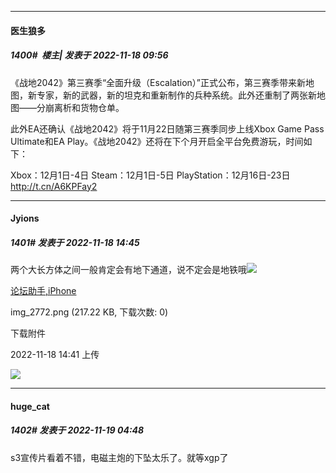 

*****

####  医生狼多  
##### 1400#         楼主| 发表于 2022-11-18 09:56

《战地2042》第三赛季“全面升级（Escalation）”正式公布，第三赛季带来新地图，新专家，新的武器，新的坦克和重新制作的兵种系统。此外还重制了两张新地图——分崩离析和货物仓单。

此外EA还确认《战地2042》将于11月22日随第三赛季同步上线Xbox Game Pass Ultimate和EA Play。《战地2042》还将在下个月开启全平台免费游玩，时间如下：

Xbox：12月1日-4日
Steam：12月1日-5日
PlayStation：12月16日-23日 http://t.cn/A6KPFay2



*****

####  Jyions  
##### 1401#       发表于 2022-11-18 14:45

两个大长方体之间一般肯定会有地下通道，说不定会是地铁哦<img src="https://static.saraba1st.com/image/smiley/face2017/077.png" referrerpolicy="no-referrer">

[论坛助手,iPhone](https://bbs.saraba1st.com/2b/forum.php?mod=viewthread&amp;tid=2029836)

img_2772.png
(217.22 KB, 下载次数: 0)

下载附件

2022-11-18 14:41 上传

<img src="https://img.saraba1st.com/forum/202211/18/144147bzdt9k1kvntkedrp.png" referrerpolicy="no-referrer">



*****

####  huge_cat  
##### 1402#       发表于 2022-11-19 04:48

s3宣传片看着不错，电磁主炮的下坠太乐了。就等xgp了

